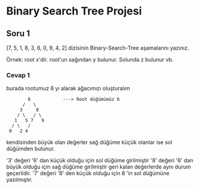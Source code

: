 <h1>Binary Search Tree Projesi</h1>

<h2>Soru 1</h2>

[7, 5, 1, 8, 3, 6, 0, 9, 4, 2] dizisinin Binary-Search-Tree aşamalarını yazınız.

Örnek: root x'dir. root'un sağından y bulunur. Solunda z bulunur vb.

<h3>Cevap 1</h3>

burada rootumuz 6 yı alarak ağacımızı oluşturalım

            6            ---> Root düğümümüz 6
          /   \
         3     8          
        / \   / \
       1   5 7   9
      / \   /
     0   2 4

kendisinden büyük olan değerler sağ düğüme küçük olanlar ise sol düğümden bulunur.

'3' değeri '6' dan küçük olduğu için sol düğüme girilmiştir
'8' değeri '6' dan büyük olduğu için sağ düğüme girilmiştir
geri kalan değerlerde aynı durum geçerlidir. '7' değeri '8' den küçük olduğu için 8 'in sol düğümüne yazılmıştır.